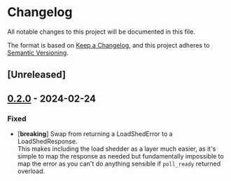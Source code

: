 # Changelog
All notable changes to this project will be documented in this file.

The format is based on [Keep a Changelog](https://keepachangelog.com/en/1.0.0/),
and this project adheres to [Semantic Versioning](https://semver.org/spec/v2.0.0.html).

## [Unreleased]

## [0.2.0](https://github.com/Skepfyr/little-loadshedder/compare/v0.1.0...v0.2.0) - 2024-02-24

### Fixed
- \[**breaking**\] Swap from returning a LoadShedError to a LoadShedResponse.  
  This makes including the load shedder as a layer much easier,
  as it's simple to map the response as needed but fundamentally
  impossible to map the error as you can't do anything sensible
  if `poll_ready` returned overload.
